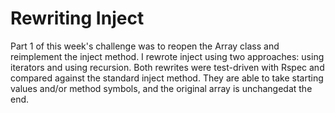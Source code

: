 Rewriting Inject
================

Part 1 of this week's challenge was to reopen the Array class and reimplement the inject method. I rewrote inject using two approaches: using iterators and using recursion. Both rewrites were test-driven with Rspec and compared against the standard inject method. They are able to take starting values and/or method symbols, and the original array is unchangedat the end.
